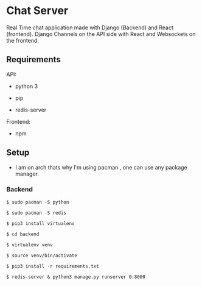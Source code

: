 # Chat Server
Real Time chat application made with Django (Backend) and React (frontend).
Django Channels on the API side with React and Websockets on the frontend. 

## Requirements
API:

  * python 3
  
  * pip
  
  * redis-server
  
Frontend:

  * npm

## Setup

* I am on arch thats why I'm using pacman , one can use any package manager.

### Backend

```
$ sudo pacman -S python

$ sudo pacman -S redis

$ pip3 install virtualenv

$ cd backend

$ virtualenv venv

$ source venv/bin/activate

$ pip3 install -r requirements.txt

$ redis-server & python3 manage.py runserver 0:8000

```
